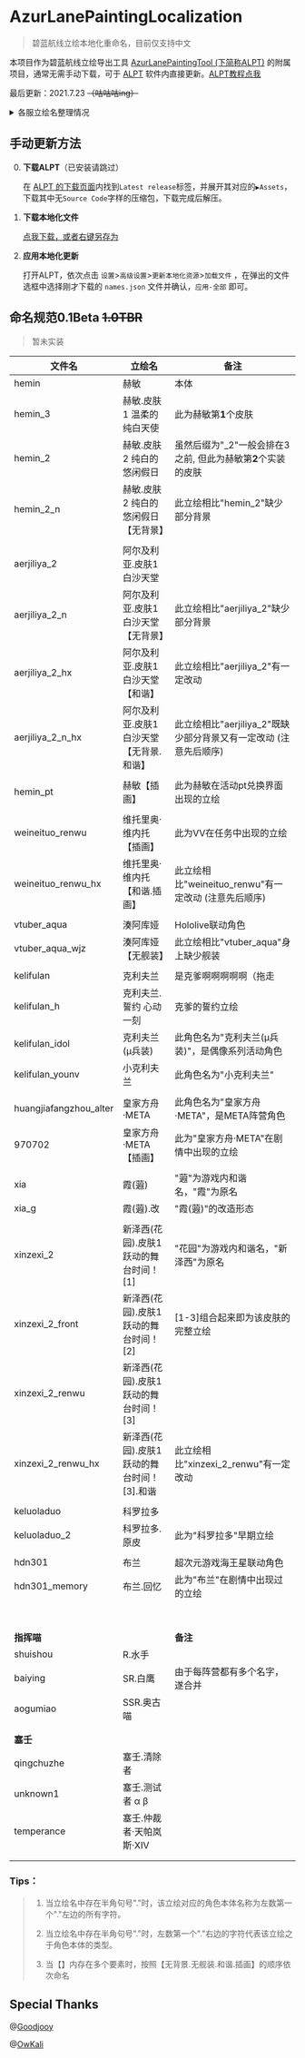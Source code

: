 # AzurLanePaintingLocalization

> 碧蓝航线立绘本地化重命名，目前仅支持中文

本项目作为碧蓝航线立绘导出工具 [AzurLanePaintingTool (下简称ALPT)](https://github.com/azurlane-doujin/AzurLanePaintingExtract-v1.0) 的附属项目，通常无需手动下载，可于 [ALPT](https://github.com/azurlane-doujin/AzurLanePaintingExtract-v1.0) 软件内直接更新。[ALPT教程点我](https://www.bigfun.cn/post/219941)

最后更新：2021.7.23 ~~（咕咕咕ing）~~

<details>
    <summary>各服立绘名整理情况</summary>


国服`5.5.90`(2021.7.23)


日服`5.3.48`(2021.5.31)

美服`5.1.491`(2021.5.31)

台服`3.3.92`(2020.3.26)

韩服`3.0.297`(2020.3.26)

</details>





## 手动更新方法

0. **下载ALPT**（已安装请跳过）

   在 [ALPT 的下载页面](https://github.com/azurlane-doujin/AzurLanePaintingExtract-v1.0/releases)内找到`Latest release`标签，并展开其对应的`▶Assets`，下载其中无`Source Code`字样的压缩包，下载完成后解压。

1. **下载本地化文件**

   [点我下载，或者右键另存为](https://raw.githubusercontent.com/OSSSY152/AzurLanePaintingLocalization/master/chs/names.json)

2. **应用本地化更新**

   打开ALPT，依次点击 `设置`>`高级设置`>`更新本地化资源`>`加载文件` ，在弹出的文件选框中选择刚才下载的 `names.json` 文件并确认，`应用-全部` 即可。





## 命名规范0.1Beta ~~1.0TBR~~

> 暂未实装

| **文件名**             | **立绘名**                                  | **备注**                                                     |
| ---------------------- | ------------------------------------------- | ------------------------------------------------------------ |
| hemin                  | 赫敏                                        | 本体                                                         |
| hemin_3                | 赫敏.皮肤1 温柔的纯白天使                   | 此为赫敏第**1**个皮肤                                        |
| hemin_2                | 赫敏.皮肤2 纯白的悠闲假日                   | 虽然后缀为"_2"一般会排在3之前, 但此为赫敏第**2**个实装的皮肤 |
| hemin_2_n              | 赫敏.皮肤2 纯白的悠闲假日【无背景】         | 此立绘相比"hemin_2"缺少部分背景                              |
|                        |                                             |                                                              |
| aerjiliya_2            | 阿尔及利亚.皮肤1 白沙天堂                   |                                                              |
| aerjiliya_2_n          | 阿尔及利亚.皮肤1 白沙天堂【无背景】         | 此立绘相比"aerjiliya_2"缺少部分背景                          |
| aerjiliya_2_hx         | 阿尔及利亚.皮肤1 白沙天堂【和谐】           | 此立绘相比"aerjiliya_2"有一定改动                            |
| aerjiliya_2_n_hx       | 阿尔及利亚.皮肤1 白沙天堂【无背景.和谐】    | 此立绘相比"aerjiliya_2"既缺少部分背景又有一定改动 (注意先后顺序) |
|                        |                                             |                                                              |
| hemin_pt               | 赫敏【插画】                                | 此为赫敏在活动pt兑换界面出现的立绘                           |
|                        |                                             |                                                              |
| weineituo_renwu        | 维托里奥·维内托【插画】                     | 此为VV在任务中出现的立绘                                     |
| weineituo_renwu_hx     | 维托里奥·维内托【和谐.插画】                | 此立绘相比"weineituo_renwu"有一定改动 (注意先后顺序)         |
|                        |                                             |                                                              |
| vtuber_aqua            | 湊阿库娅                                    | Hololive联动角色                                             |
| vtuber_aqua_wjz        | 湊阿库娅【无舰装】                          | 此立绘相比"vtuber_aqua"身上缺少舰装                          |
|                        |                                             |                                                              |
| kelifulan              | 克利夫兰                                    | 是克爹啊啊啊啊啊（拖走                                       |
| kelifulan_h            | 克利夫兰.誓约 心动一刻                      | 克爹的誓约立绘                                               |
| kelifulan_idol         | 克利夫兰(μ兵装)                             | 此角色名为"克利夫兰(μ兵装)"，是偶像系列活动角色              |
| kelifulan_younv        | 小克利夫兰                                  | 此角色名为"小克利夫兰"                                       |
|                        |                                             |                                                              |
| huangjiafangzhou_alter | 皇家方舟·META                               | 此角色名为"皇家方舟·META"，是META阵营角色                    |
| 970702                 | 皇家方舟·META【插画】                       | 此为"皇家方舟·META"在剧情中出现的立绘                        |
|                        |                                             |                                                              |
| xia                    | 霞(蕸)                                      | "蕸"为游戏内和谐名，"霞"为原名                               |
| xia_g                  | 霞(蕸).改                                   | "霞(蕸)"的改造形态                                           |
|                        |                                             |                                                              |
| xinzexi_2              | 新泽西(花园).皮肤1 跃动的舞台时间！[1]      | "花园"为游戏内和谐名，"新泽西"为原名                         |
| xinzexi_2_front        | 新泽西(花园).皮肤1 跃动的舞台时间！[2]      | [1-3]组合起来即为该皮肤的完整立绘                            |
| xinzexi_2_renwu        | 新泽西(花园).皮肤1 跃动的舞台时间！[3]      |                                                              |
| xinzexi_2_renwu_hx     | 新泽西(花园).皮肤1 跃动的舞台时间！[3].和谐 | 此立绘相比"xinzexi_2_renwu"有一定改动                        |
|                        |                                             |                                                              |
| keluoladuo             | 科罗拉多                                    |                                                              |
| keluoladuo_2           | 科罗拉多.原皮                               | 此为"科罗拉多"早期立绘                                       |
|                        |                                             |                                                              |
| hdn301                 | 布兰                                        | 超次元游戏海王星联动角色                                     |
| hdn301_memory          | 布兰.回忆                                   | 此为"布兰"在剧情中出现过的立绘                               |
|                        |                                             |                                                              |
|                        |                                             |                                                              |
|                        |                                             |                                                              |
|                        |                                             |                                                              |
|                        |                                             |                                                              |
|                        |                                             |                                                              |
|                        |                                             |                                                              |
|                        |                                             |                                                              |
| **指挥喵**             |                                             | **备注**                                                     |
| shuishou               | R.水手                                      |                                                              |
| baiying                | SR.白鹰                                     | 由于每阵营都有多个名字，遂合并                               |
| aogumiao               | SSR.奥古喵                                  |                                                              |
|                        |                                             |                                                              |
|                        |                                             |                                                              |
| **塞壬**               |                                             |                                                              |
| qingchuzhe             | 塞壬.清除者                                 |                                                              |
| unknown1               | 塞壬.测试者 α β                             |                                                              |
| temperance             | 塞壬.仲裁者·天帕岚斯·XIV                    |                                                              |
|                        |                                             |                                                              |
|                        |                                             |                                                              |

### Tips：

> 1. 当立绘名中存在半角句号"."时，该立绘对应的角色本体名称为左数第一个"."左边的所有字符。
>
> 2. 当立绘名中存在半角句号"."时，左数第一个"."右边的字符代表该立绘之于角色本体的类型。
>
> 3. 当【】内存在多个要素时，按照【无背景.无舰装.和谐.插画】的顺序依次命名









## Special Thanks

@[Goodjooy](https://github.com/Goodjooy)

@[OwKali](https://github.com/OwKali)